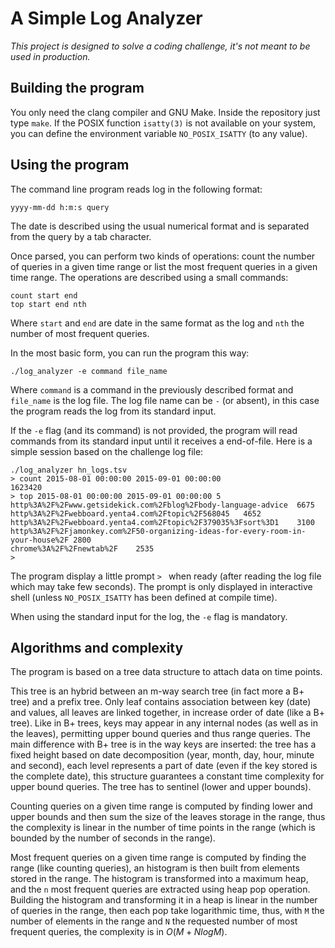 A Simple Log Analyzer
=====================

*This project is designed to solve a coding challenge, it's not meant to be
used in production.*

## Building the program ##

You only need the clang compiler and GNU Make. Inside the repository just type
`make`. If the POSIX function `isatty(3)` is not available on your system, you
can define the environment variable `NO_POSIX_ISATTY` (to any value).

## Using the program ##

The command line program reads log in the following format:

    yyyy-mm-dd h:m:s query

The date is described using the usual numerical format and is separated from the
query by a tab character.

Once parsed, you can perform two kinds of operations: count the number of
queries in a given time range or list the most frequent queries in a given time
range. The operations are described using a small commands:

    count start end
    top start end nth

Where `start` and `end` are date in the same format as the log and `nth` the
number of most frequent queries.

In the most basic form, you can run the program this way:

    ./log_analyzer -e command file_name

Where `command` is a command in the previously described format and `file_name`
is the log file. The log file name can be `-` (or absent), in this case the
program reads the log from its standard input.

If the `-e` flag (and its command) is not provided, the program will read
commands from its standard input until it receives a end-of-file. Here is a
simple session based on the challenge log file:

    ./log_analyzer hn_logs.tsv
    > count 2015-08-01 00:00:00 2015-09-01 00:00:00
    1623420
    > top 2015-08-01 00:00:00 2015-09-01 00:00:00 5
    http%3A%2F%2Fwww.getsidekick.com%2Fblog%2Fbody-language-advice	6675
    http%3A%2F%2Fwebboard.yenta4.com%2Ftopic%2F568045	4652
    http%3A%2F%2Fwebboard.yenta4.com%2Ftopic%2F379035%3Fsort%3D1	3100
    http%3A%2F%2Fjamonkey.com%2F50-organizing-ideas-for-every-room-in-your-house%2F	2800
    chrome%3A%2F%2Fnewtab%2F	2535
    >

The program display a little prompt `> ` when ready (after reading the log file which may take few seconds). The prompt is only displayed in interactive shell (unless `NO_POSIX_ISATTY` has been defined at compile time).

When using the standard input for the log, the `-e` flag is mandatory.

## Algorithms and complexity ##

The program is based on a tree data structure to attach data on time points.

This tree is an hybrid between an m-way search tree (in fact more a B+ tree) and
a prefix tree. Only leaf contains association between key (date) and values, all
leaves are linked together, in increase order of date (like a B+ tree). Like in
B+ trees, keys may appear in any internal nodes (as well as in the leaves),
permitting upper bound queries and thus range queries. The main difference
with B+ tree is in the way keys are inserted: the tree has a fixed height
based on date decomposition (year, month, day, hour, minute and second), each
level represents a part of date (even if the key stored is the complete date),
this structure guarantees a constant time complexity for upper bound queries.
The tree has to sentinel (lower and upper bounds).

Counting queries on a given time range is computed by finding lower and upper
bounds and then sum the size of the leaves storage in the range, thus the
complexity is linear in the number of time points in the range (which is bounded
by the number of seconds in the range).

Most frequent queries on a given time range is computed by finding the range
(like counting queries), an histogram is then built from elements stored in the
range. The histogram is transformed into a maximum heap, and the `n` most
frequent queries are extracted using heap pop operation. Building the histogram
and transforming it in a heap is linear in the number of queries in the range,
then each pop take logarithmic time, thus, with `M` the number of elements in
the range and `N` the requested number of most frequent queries, the complexity
is in $O(M + N log M)$.

